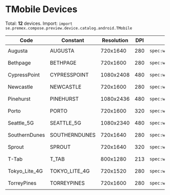 # TMobile Devices

Total: **12** devices. Import: `import se.premex.compose.preview.device.catalog.android.TMobile`

| Code | Constant | Resolution | DPI | Compose Spec | Preview Usage |
|------|----------|------------|-----|-------------|---------------|
| Augusta | AUGUSTA | 720x1640 | 280 | `spec:width=720px,height=1640px,dpi=280` | `@Preview(device = TMobile.AUGUSTA)` |
| Bethpage | BETHPAGE | 720x1600 | 280 | `spec:width=720px,height=1600px,dpi=280` | `@Preview(device = TMobile.BETHPAGE)` |
| CypressPoint | CYPRESSPOINT | 1080x2408 | 480 | `spec:width=1080px,height=2408px,dpi=480` | `@Preview(device = TMobile.CYPRESSPOINT)` |
| Newcastle | NEWCASTLE | 720x1600 | 280 | `spec:width=720px,height=1600px,dpi=280` | `@Preview(device = TMobile.NEWCASTLE)` |
| Pinehurst | PINEHURST | 1080x2436 | 480 | `spec:width=1080px,height=2436px,dpi=480` | `@Preview(device = TMobile.PINEHURST)` |
| Porto | PORTO | 720x1600 | 320 | `spec:width=720px,height=1600px,dpi=320` | `@Preview(device = TMobile.PORTO)` |
| Seattle_5G | SEATTLE_5G | 1080x2340 | 480 | `spec:width=1080px,height=2340px,dpi=480` | `@Preview(device = TMobile.SEATTLE_5G)` |
| SouthernDunes | SOUTHERNDUNES | 720x1640 | 280 | `spec:width=720px,height=1640px,dpi=280` | `@Preview(device = TMobile.SOUTHERNDUNES)` |
| Sprout | SPROUT | 720x1640 | 320 | `spec:width=720px,height=1640px,dpi=320` | `@Preview(device = TMobile.SPROUT)` |
| T-Tab | T_TAB | 800x1280 | 213 | `spec:width=800px,height=1280px,dpi=213` | `@Preview(device = TMobile.T_TAB)` |
| Tokyo_Lite_4G | TOKYO_LITE_4G | 720x1520 | 280 | `spec:width=720px,height=1520px,dpi=280` | `@Preview(device = TMobile.TOKYO_LITE_4G)` |
| TorreyPines | TORREYPINES | 720x1600 | 280 | `spec:width=720px,height=1600px,dpi=280` | `@Preview(device = TMobile.TORREYPINES)` |

<!-- Generated automatically. Do not edit manually. -->
